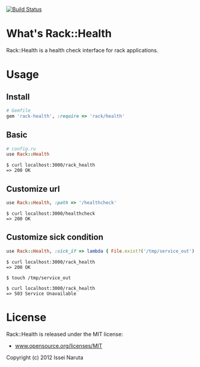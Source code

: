 [![Build Status](https://travis-ci.org/mirakui/rack-health.png)](https://travis-ci.org/mirakui/rack-health)

# What's Rack::Health
Rack::Health is a health check interface for rack applications.

# Usage
## Install
```ruby
# Gemfile
gem 'rack-health', :require => 'rack/health'
```

## Basic
```ruby
# config.ru
use Rack::Health
```

```
$ curl localhost:3000/rack_health
=> 200 OK
```

## Customize url
```ruby
use Rack::Health, :path => '/healthcheck'
```

```
$ curl localhost:3000/healthcheck
=> 200 OK
```

## Customize sick condition
```ruby
use Rack::Health, :sick_if => lambda { File.exist?('/tmp/service_out') }
```

```
$ curl localhost:3000/rack_health
=> 200 OK

$ touch /tmp/service_out

$ curl localhost:3000/rack_health
=> 503 Service Unavailable
```

# License
Rack::Health is released under the MIT license:
* www.opensource.org/licenses/MIT

Copyright (c) 2012 Issei Naruta
